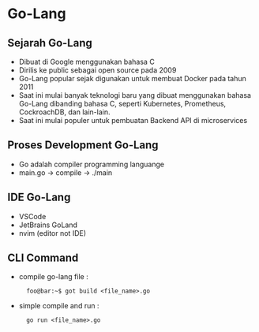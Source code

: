 # Go-Lang

## Sejarah Go-Lang
* Dibuat di Google menggunakan bahasa C
* Dirilis ke public sebagai open source pada 2009
* Go-Lang popular sejak digunakan untuk membuat Docker pada tahun 2011
* Saat ini mulai banyak teknologi baru yang dibuat menggunakan bahasa Go-Lang dibanding bahasa C, seperti Kubernetes, Prometheus, CockroachDB, dan lain-lain.
* Saat ini mulai populer untuk pembuatan Backend API di microservices

## Proses Development Go-Lang
* Go adalah compiler programming languange
* main.go -> compile -> ./main

## IDE Go-Lang
* VSCode
* JetBrains GoLand
* nvim (editor not IDE)

## CLI Command 
* compile go-lang file : 
  ```console
    foo@bar:~$ got build <file_name>.go
  ```
* simple compile and run : 
  ```
    go run <file_name>.go
  ```
